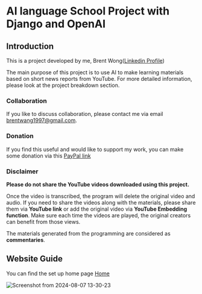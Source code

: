 # AI language School Project with Django and OpenAI
## Introduction
This is a project developed by me, Brent Wong([Linkedin Profile](https://www.linkedin.com/in/mingqianwangbrent987614198/))

The main purpose of this project is to use AI to make learning materials based on short news reports from YouTube.
For more detailed information, please look at the project breakdown section.

### Collaboration
If you like to discuss collaboration, please contact me via email [brentwang1997@gmail.com](brentwang1997@gmail.com).

### Donation
If you find this useful and would like to support my work,
you can make some donation via this [PayPal link](https://paypal.me/brentwmq?country.x=DE&locale.x=en_US
)

### Disclaimer
**Please do not share the YouTube videos downloaded using this project.**

Once the video is transcribed, the program will delete the original video and audio.
If you need to share the videos along with the materials, please share them via 
**YouTube link** or add the original video via **YouTube Embedding function**.
Make sure each time the videos are played, the original creators can benefit from those views.

The materials generated from the programming are considered as **commentaries**.

## Website Guide

You can find the set up home page [Home](https://profile-page-brentwong.pythonanywhere.com/AI_language_school)


![Screenshot from 2024-08-07 13-30-23](https://github.com/user-attachments/assets/2ec48428-6a14-48f7-a25c-028ffd00b5cf)
